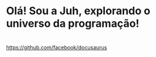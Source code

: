 # Olá! Sou a Juh, explorando o universo da programação! <h1>

https://github.com/facebook/docusaurus
